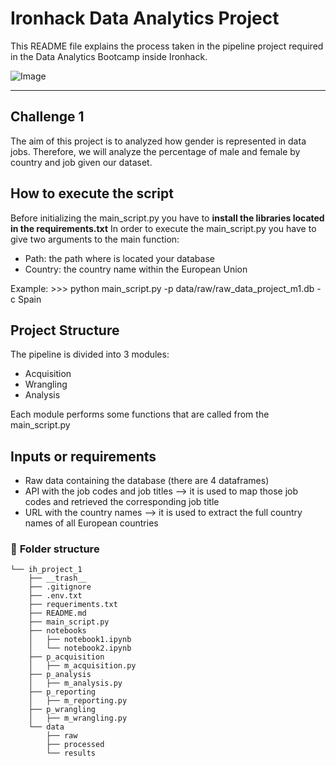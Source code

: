 # Ironhack Data Analytics Project 

This README file explains the process taken in the pipeline project required in the Data Analytics Bootcamp inside Ironhack.

![Image](https://www.finsmes.com/wp-content/uploads/2019/07/ironhack.jpg)

---

## **Challenge 1**
The aim of this project is to analyzed how gender is represented in data jobs. Therefore, we will analyze the percentage of male and female by country and job given our dataset.


## **How to execute the script**
Before initializing the main_script.py you have to **install the libraries located in the requirements.txt**
In order to execute the main_script.py you have to give two arguments to the main function:
- Path: the path where is located your database
- Country: the country name within the European Union

Example: >>> python main_script.py -p data/raw/raw_data_project_m1.db -c Spain


## **Project Structure**
The pipeline is divided into 3 modules:
- Acquisition
- Wrangling
- Analysis

Each module performs some functions that are called from the main_script.py

## **Inputs or requirements** 
- Raw data containing the database (there are 4 dataframes)
- API with the job codes and job titles --> it is used to map those job codes and retrieved the corresponding job title
- URL with the country names --> it is used to extract the full country names of all European countries

### :file_folder: **Folder structure**
```
└── ih_project_1
    ├── __trash__
    ├── .gitignore
    ├── .env.txt
    ├── requeriments.txt
    ├── README.md
    ├── main_script.py
    ├── notebooks
    │   ├── notebook1.ipynb
    │   └── notebook2.ipynb
    ├── p_acquisition
    │   ├── m_acquisition.py
    ├── p_analysis
    │   ├── m_analysis.py
    ├── p_reporting
    │   ├── m_reporting.py
    ├── p_wrangling
    │   ├── m_wrangling.py
    └── data
        ├── raw
        ├── processed
        └── results
```


